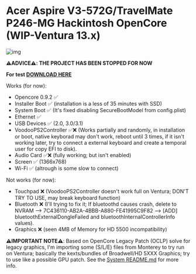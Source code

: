 # Acer Aspire V3-572G/TravelMate P246-MG Hackintosh OpenCore (WIP-Ventura 13.x)

[System README.md]: https://github.com/sebasrock156/Acer-V3-572-TMP246-OpenCore/blob/Ventura/System/Library/README.md
[DOWNLOAD HERE]: https://github.com/sebasrock156/Acer-V3-572-TMP246-OpenCore/releases/tag/pre-releases

![img](https://i.imgur.com/iRjYEHF.png)

**⚠️ADVICE⚠️:  THE PROJECT HAS BEEN STOPPED FOR NOW**


**For test [DOWNLOAD HERE]**

Works (for now):
- Opencore 0.9.2 ✅
- Installer Boot ✅ (installation is a less of 35 minutes with SSD) 
- System Boot ✅ (It's fixed disabling SecureBootModel from config.plist)
- Ethernet ✅
- USB Devices ✅ (2.0, 3.0/3.1)
- VoodooPS2Controller ✅❌ (Works partially and randomly, in installation or boot, native keyborad may don't work, reboot until 3 times, if it isn't working later, try to connect a external keyboard and create a temporal user for copy EFI to disk).
- Audio Card ✅❌ (fully working; but isn't enabled)
- Screen ✅ (1366x768)
- Wi-Fi ✅ (altrough is some slow to connect)

Not works (for now):
- Touchpad ❌ (VoodooPS2Controller doesn't work full on Ventura; DON'T TRY TO USE, may break keyboard function)
- Bluetooth ❌ (I'll trying to fix it; If bluetoothd causes crash, delete to NVRAM --> 7C436110-AB2A-4BBB-A880-FE41995C9F82 --> [ADD] bluetoothExternalDongleFailed and bluetoothInternalControllerInfo values).
- Graphics ❌ (seen 4MB of Memory for HD 5500 incompatibility) 

**⚠️IMPORTANT NOTE⚠️**:
Based on OpenCore Legacy Patch (OCLP) solve for legacy graphics, I'm importing some (S/L/E) files from Monterey to try run on Ventura; basically the kexts/bundles of Broadwell/HD 5XXX Graphics; try to use like a possible GPU patch. See the [System README.md] for more info.


 
